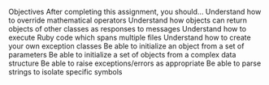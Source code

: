 Objectives
After completing this assignment, you should...
Understand how to override mathematical operators
Understand how objects can return objects of other classes as responses to messages Understand how to execute Ruby code which spans multiple files
Understand how to create your own exception classes
Be able to initialize an object from a set of parameters
Be able to initialize a set of objects from a complex data structure
Be able to raise exceptions/errors as appropriate
Be able to parse strings to isolate specific symbols
